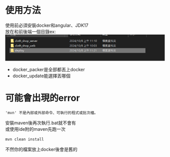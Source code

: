 # 使用方法
使用前必須安裝docker和angular、JDK17\
放在和前後端一個目錄ex:
![img.png](img.png)
* docker_packer是全部都丟上docker
* docker_update能選擇丟哪個
# 可能會出現的error
```
'mvn' 不是內部或外部命令、可執行的程式或批次檔。
```
安裝maven後再次執行.bat就不會有\
或使用ide附的maven先跑一次
```
mvn clean install
```
不然你的檔案放上docker後會是舊的
